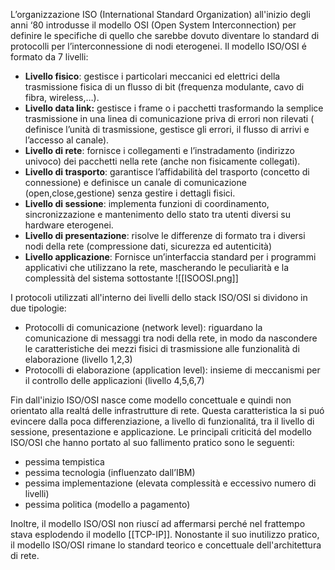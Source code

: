 L’organizzazione ISO (International Standard Organization) all'inizio degli anni ‘80 introdusse il modello OSI (Open System Interconnection) per definire le specifiche di quello che sarebbe dovuto diventare lo standard di protocolli per l’interconnessione di nodi eterogenei. 
Il modello ISO/OSI é formato da 7 livelli:
-   **Livello fisico**: gestisce i particolari meccanici ed elettrici della trasmissione fisica di un flusso di bit (frequenza modulante, cavo di fibra, wireless,…).
-   **Livello data link:** gestisce i frame o i pacchetti trasformando la semplice trasmissione in una linea di comunicazione priva di errori non rilevati ( definisce l’unità di trasmissione, gestisce gli errori, il flusso di arrivi e l’accesso al canale).
-   **Livello di rete**: fornisce i collegamenti e l’instradamento (indirizzo univoco) dei pacchetti nella rete (anche non fisicamente collegati).
-   **Livello di trasporto**: garantisce l’affidabilità del trasporto (concetto di connessione) e definisce un canale di comunicazione (open,close,gestione) senza gestire i dettagli fisici.
-   **Livello di sessione**: implementa funzioni di coordinamento, sincronizzazione e mantenimento dello stato tra utenti diversi su hardware eterogenei.
-   **Livello di presentazione**: risolve le differenze di formato tra i diversi nodi della rete (compressione dati, sicurezza ed autenticità)
-   **Livello applicazione**: Fornisce un’interfaccia standard per i programmi applicativi che utilizzano la rete, mascherando le peculiarità e la complessità del sistema sottostante
![[ISOOSI.png]]

I protocoli utilizzati all'interno dei livelli dello stack ISO/OSI si dividono in due tipologie:
-   Protocolli di comunicazione (network level): riguardano la comunicazione di messaggi tra nodi della rete, in modo da nascondere le caratteristiche dei mezzi fisici di trasmissione alle funzionalità di elaborazione (livello 1,2,3)
-   Protocolli di elaborazione (application level): insieme di meccanismi per il controllo delle applicazioni (livello 4,5,6,7)

Fin dall'inizio ISO/OSI nasce come modello concettuale e quindi non orientato alla realtá delle infrastrutture di rete. Questa caratteristica la si puó evincere dalla poca differenziazione, a livello di funzionalitá, tra il livello di sessione, presentazione e applicazione. Le principali criticitá del modello ISO/OSI che hanno portato al suo fallimento pratico sono le seguenti:
- pessima tempistica
- pessima tecnologia (influenzato dall’IBM)
- pessima implementazione (elevata complessità e eccessivo numero di livelli)
- pessima politica (modello a pagamento)

Inoltre, il modello ISO/OSI non riuscí ad affermarsi perché nel frattempo stava esplodendo il modello [[TCP-IP]]. Nonostante il suo inutilizzo pratico, il modello ISO/OSI rimane lo standard teorico e concettuale dell'architettura di rete. 